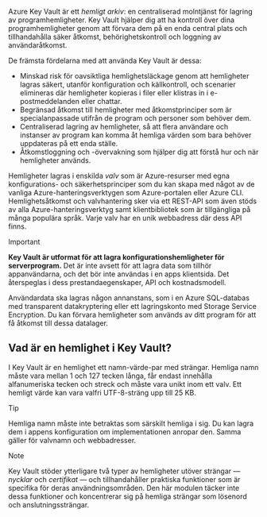 Azure Key Vault är ett *hemligt arkiv*: en centraliserad molntjänst för lagring av programhemligheter. Key Vault hjälper dig att ha kontroll över dina programhemligheter genom att förvara dem på en enda central plats och tillhandahålla säker åtkomst, behörighetskontroll och loggning av användaråtkomst.

De främsta fördelarna med att använda Key Vault är dessa:

- Minskad risk för oavsiktliga hemlighetsläckage genom att hemligheter lagras säkert, utanför konfiguration och källkontroll, och scenarier elimineras där hemligheter kopieras i filer eller klistras in i e-postmeddelanden eller chattar.
- Begränsad åtkomst till hemligheter med åtkomstprinciper som är specialanpassade utifrån de program och personer som behöver dem.
- Centraliserad lagring av hemligheter, så att flera användare och instanser av program kan komma åt hemliga värden som bara behöver uppdateras på ett enda ställe.
- Åtkomstloggning och -övervakning som hjälper dig att förstå hur och när hemligheter används.

Hemligheter lagras i enskilda *valv* som är Azure-resurser med egna konfigurations- och säkerhetsprinciper som du kan skapa med något av de vanliga Azure-hanteringsverktygen som Azure-portalen eller Azure CLI. Hemlighetsåtkomst och valvhantering sker via ett REST-API som även stöds av alla Azure-hanteringsverktyg samt klientbibliotek som är tillgängliga på många populära språk. Varje valv har en unik webbadress där dess API finns.

> [!IMPORTANT]
> **Key Vault är utformat för att lagra konfigurationshemligheter för serverprogram.** Det är inte avsett för att lagra data som tillhör appanvändarna, och det bör inte användas i en apps klientsida. Det återspeglas i dess prestandaegenskaper, API och kostnadsmodell.
>
> Användardata ska lagras någon annanstans, som i en Azure SQL-databas med transparent datakryptering eller ett lagringskonto med Storage Service Encryption. Du kan förvara hemligheter som används av ditt program för att få åtkomst till dessa datalager.

## <a name="what-is-a-secret-in-key-vault"></a>Vad är en hemlighet i Key Vault?

I Key Vault är en hemlighet ett namn-värde-par med strängar. Hemliga namn måste vara mellan 1 och 127 tecken långa, får endast innehålla alfanumeriska tecken och streck och måste vara unikt inom ett valv. Ett hemligt värde kan vara valfri UTF-8-sträng upp till 25 KB.

> [!TIP]
> Hemliga namn måste inte betraktas som särskilt hemliga i sig. Du kan lagra dem i appens konfiguration om implementationen anropar den. Samma gäller för valvnamn och webbadresser.

> [!NOTE]
> Key Vault stöder ytterligare två typer av hemligheter utöver strängar &mdash; *nycklar* och *certifikat* &mdash; och tillhandahåller praktiska funktioner som är specifika för deras användningsområden. Den här modulen täcker inte dessa funktioner och koncentrerar sig på hemliga strängar som lösenord och anslutningssträngar.
